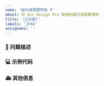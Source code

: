 ```yaml
---
name: '疑问或需要帮助 ❓'
about: 对 Ant Design Pro 使用的疑问或需要帮助
title: '🧐[问题]'
labels: '🧐FAQ'
assignees: ''
---
```


### 🧐 问题描述

<!--
详细地描述问题，让大家都能理解
-->

### 💻 示例代码

<!--
如果你有解决方案，在这里清晰地阐述
-->

### 🚑 其他信息

<!--
如截图等其他信息可以贴在这里
-->
